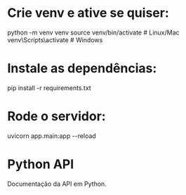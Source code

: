 # Crie venv e ative se quiser:
python -m venv venv
source venv/bin/activate  # Linux/Mac
venv\Scripts\activate     # Windows

# Instale as dependências:
pip install -r requirements.txt

# Rode o servidor:
uvicorn app.main:app --reload

# Python API

Documentação da API em Python.